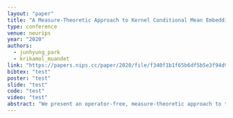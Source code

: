 ```yaml
---
layout: "paper"
title: "A Measure-Theoretic Approach to Kernel Conditional Mean Embeddings"
type: conference
venue: neurips
year: "2020"
authors:
  - junhyung_park
  - krikamol_muandet
link: "https://papers.nips.cc/paper/2020/file/f340f1b1f65b6df5b5e3f94d95b11daf-Paper.pdf"
bibtex: "test"
poster: "test"
slide: "test"
code: "test"
video: "test"
abstract: "We present an operator-free, measure-theoretic approach to the conditional mean embedding (CME) as a random variable taking values in a reproducing kernel Hilbert space. While the kernel mean embedding of unconditional distributions has been defined rigorously, the existing operator-based approach of the conditional version depends on stringent assumptions that hinder its analysis. We overcome this limitation via a measure-theoretic treatment of CMEs. We derive a natural regression interpretation to obtain empirical estimates, and provide a thorough theoretical analysis thereof, including universal consistency. As natural by-products, we obtain the conditional analogues of the maximum mean discrepancy and Hilbert-Schmidt independence criterion, and demonstrate their behaviour via simulations."
---
```

